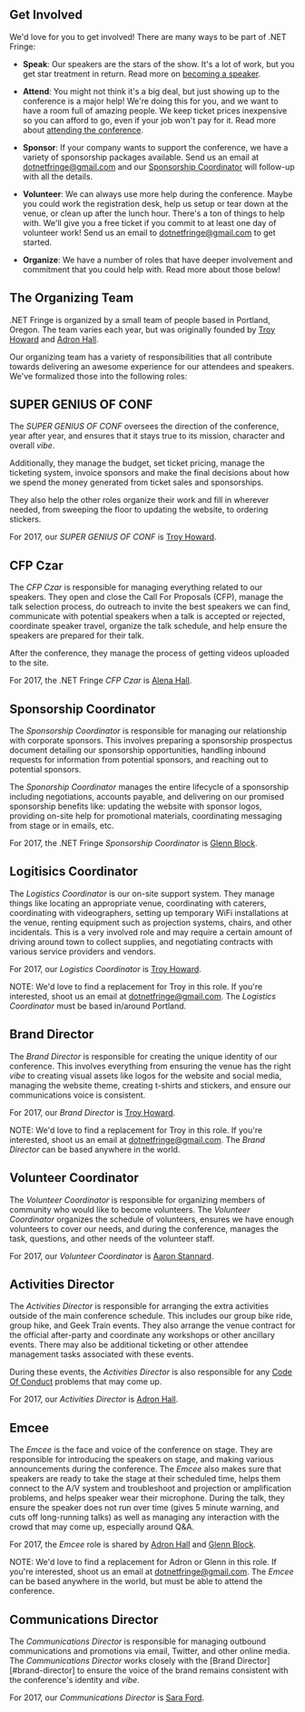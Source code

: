 Get Involved
------------

We'd love for you to get involved! There are many ways to be part of .NET Fringe:

- **Speak**: Our speakers are the stars of the show. It's a lot of work, but you get star treatment in return. Read more on [becoming a speaker][speakers].

- **Attend**: You might not think it's a big deal, but just showing up to the conference is a major help! We're doing this for you, and we want to have a room full of amazing people. We keep ticket prices inexpensive so you can afford to go, even if your job won't pay for it. Read more about [attending the conference][attending].

- **Sponsor**: If your company wants to support the conference, we have a variety of sponsorship packages available. Send us an email at [dotnetfringe@gmail.com] and our [Sponsorship Coordinator](#sponsorship-coordinator) will follow-up with all the details. 

- **Volunteer**: We can always use more help during the conference. Maybe you could work the registration desk, help us setup or tear down at the venue, or clean up after the lunch hour. There's a ton of things to help with. We'll give you a free ticket if you commit to at least one day of volunteer work! Send us an email to [dotnetfringe@gmail.com] to get started.

- **Organize**: We have a number of roles that have deeper involvement and commitment that you could help with. Read more about those below!


The Organizing Team
-------------------

.NET Fringe is organized by a small team of people based in Portland, Oregon. The team varies each year, but was originally founded by [Troy Howard] and [Adron Hall].

Our organizing team has a variety of responsibilities that all contribute towards delivering an awesome experience for our attendees and speakers. We've formalized those into the following roles: 


## SUPER GENIUS OF CONF

The *SUPER GENIUS OF CONF* oversees the direction of the conference, year after year, and ensures that it stays true to its mission, character and overall *vibe*. 

Additionally, they manage the budget, set ticket pricing, manage the ticketing system, invoice sponsors and make the final decisions about how we spend the money generated from ticket sales and sponsorships. 

They also help the other roles organize their work and fill in wherever needed, from sweeping the floor to updating the website, to ordering stickers. 

For 2017, our *SUPER GENIUS OF CONF* is [Troy Howard].


## CFP Czar

The *CFP Czar* is responsible for managing everything related to our speakers. They open and close the Call For Proposals (CFP), manage the talk selection process, do outreach to invite the best speakers we can find, communicate with potential speakers when a talk is accepted or rejected, coordinate speaker travel, organize the talk schedule, and help ensure the speakers are prepared for their talk. 

After the conference, they manage the process of getting videos uploaded to the site.

For 2017, the .NET Fringe *CFP Czar* is [Alena Hall].


## Sponsorship Coordinator

The *Sponsorship Coordinator* is responsible for managing our relationship with corporate sponsors. This involves preparing a sponsorship prospectus document detailing our sponsorship opportunities, handling inbound requests for information from potential sponsors, and reaching out to potential sponsors.

The *Sponorship Coordinator* manages the entire lifecycle of a sponsorship including negotiations, accounts payable, and delivering on our promised sponsorship benefits like: updating the website with sponsor logos, providing on-site help for promotional materials, coordinating messaging from stage or in emails, etc.

For 2017, the .NET Fringe *Sponsorship Coordinator* is [Glenn Block]. 

## Logitisics Coordinator

The *Logistics Coordinator* is our on-site support system. They manage things like locating an appropriate venue, coordinating with caterers, coordinating with videographers, setting up temporary WiFi installations at the venue, renting equipment such as projection systems, chairs, and other incidentals. This is a very involved role and may require a certain amount of driving around town to collect supplies, and negotiating contracts with various service providers and vendors.

For 2017, our *Logistics Coordinator* is [Troy Howard]. 

NOTE: We'd love to find a replacement for Troy in this role. If you're interested, shoot us an email at [dotnetfringe@gmail.com]. The *Logistics Coordinator* must be based in/around Portland.


## Brand Director

The *Brand Director* is responsible for creating the unique identity of our conference. This involves everything from ensuring the venue has the right *vibe* to creating visual assets like logos for the website and social media, managing the website theme, creating t-shirts and stickers, and ensure our communications voice is consistent.

For 2017, our *Brand Director* is [Troy Howard]. 

NOTE: We'd love to find a replacement for Troy in this role. If you're interested, shoot us an email at [dotnetfringe@gmail.com]. The *Brand Director* can be based anywhere in the world.


## Volunteer Coordinator

The *Volunteer Coordinator* is responsible for organizing members of community who would like to become volunteers. The *Volunteer Coordinator* organizes the schedule of volunteers, ensures we have enough volunteers to cover our needs, and during the conference, manages the task, questions, and other needs of the volunteer staff.

For 2017, our *Volunteer Coordinator* is [Aaron Stannard]. 


## Activities Director

The *Activities Director* is responsible for arranging the extra activities outside of the main conference schedule. This includes our group bike ride, group hike, and Geek Train events. They also arrange the venue contract for the official after-party and coordinate any workshops or other ancillary events. There may also be additional ticketing or other attendee management tasks associated with these events.

During these events, the *Activities Director* is also responsible for any [Code Of Conduct] problems that may come up.

For 2017, our *Activities Director* is [Adron Hall]. 


## Emcee

The *Emcee* is the face and voice of the conference on stage. They are responsible for introducing the speakers on stage, and making various announcements during the conference. The *Emcee* also makes sure that speakers are ready to take the stage at their scheduled time, helps them connect to the A/V system and troubleshoot and projection or amplification problems, and helps speaker wear their microphone. During the talk, they ensure the speaker does not run over time (gives 5 minute warning, and cuts off long-running talks) as well as managing any interaction with the crowd that may come up, especially around Q&A.

For 2017, the *Emcee* role is shared by [Adron Hall] and [Glenn Block].

NOTE: We'd love to find a replacement for Adron or Glenn in this role. If you're interested, shoot us an email at [dotnetfringe@gmail.com]. The *Emcee* can be based anywhere in the world, but must be able to attend the conference.


## Communications Director

The *Communications Director* is responsible for managing outbound communications and promotions via email, Twitter, and other online media. The *Communications Director* works closely with the [Brand Director][#brand-director] to ensure the voice of the brand remains consistent with the conference's identity and *vibe*.

For 2017, our *Communications Director* is [Sara Ford]. 
 
[attending]: attending.html
[dotnetfringe@gmail.com]: mailto:dotnetfringe@gmail.com
[speakers]: speaking.html
[Troy Howard]: http://twitter.com/thoward37 "Troy Howard"
[Adron Hall]: http://twitter.com/adron "Adron Hall"
[Glenn Block]: http://twitter.com/gblock "Glenn Block"
[Alena Hall]: http://twitter.com/lenadroid "Alena Hall"
[Aaron Stannard]: http://twitter.com/Aaronontheweb "Aaron Stannard"
[Sara Ford]: http://twitter.com/saraford "Sara Ford"
[code of conduct]: code-of-conduct.html "Code of Conduct"